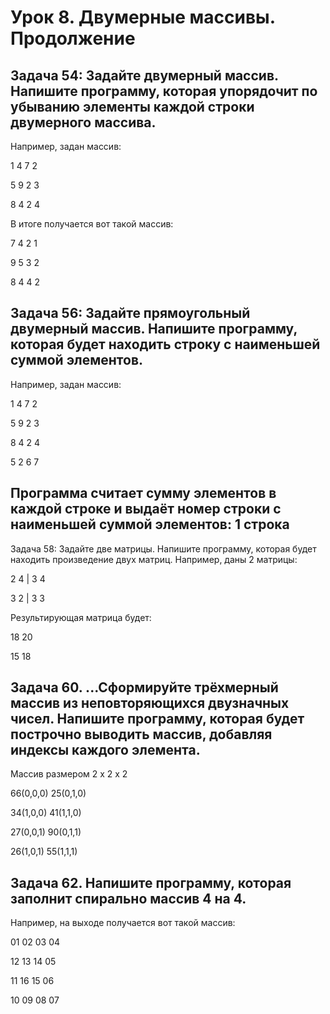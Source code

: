 # Урок 8. Двумерные массивы. Продолжение
## Задача 54: Задайте двумерный массив. Напишите программу, которая упорядочит по убыванию элементы каждой строки двумерного массива.
Например, задан массив:

1 4 7 2

5 9 2 3

8 4 2 4

В итоге получается вот такой массив:

7 4 2 1

9 5 3 2

8 4 4 2

## Задача 56: Задайте прямоугольный двумерный массив. Напишите программу, которая будет находить строку с наименьшей суммой элементов.

Например, задан массив:

1 4 7 2

5 9 2 3

8 4 2 4

5 2 6 7

## Программа считает сумму элементов в каждой строке и выдаёт номер строки с наименьшей суммой элементов: 1 строка

Задача 58: Задайте две матрицы. Напишите программу, которая будет находить произведение двух матриц.
Например, даны 2 матрицы:

2 4 | 3 4

3 2 | 3 3

Результирующая матрица будет:

18 20

15 18

## Задача 60. ...Сформируйте трёхмерный массив из неповторяющихся двузначных чисел. Напишите программу, которая будет построчно выводить массив, добавляя индексы каждого элемента.
Массив размером 2 x 2 x 2

66(0,0,0) 25(0,1,0)

34(1,0,0) 41(1,1,0)

27(0,0,1) 90(0,1,1)

26(1,0,1) 55(1,1,1)

## Задача 62. Напишите программу, которая заполнит спирально массив 4 на 4.
Например, на выходе получается вот такой массив:

01 02 03 04

12 13 14 05

11 16 15 06

10 09 08 07